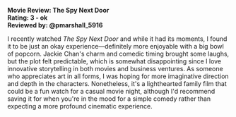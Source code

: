**Movie Review: The Spy Next Door**  
**Rating: 3 - ok**  
**Reviewed by: @pmarshall_5916**  

I recently watched *The Spy Next Door* and while it had its moments, I found it to be just an okay experience—definitely more enjoyable with a big bowl of popcorn. Jackie Chan's charm and comedic timing brought some laughs, but the plot felt predictable, which is somewhat disappointing since I love innovative storytelling in both movies and business ventures. As someone who appreciates art in all forms, I was hoping for more imaginative direction and depth in the characters. Nonetheless, it's a lighthearted family film that could be a fun watch for a casual movie night, although I'd recommend saving it for when you're in the mood for a simple comedy rather than expecting a more profound cinematic experience.